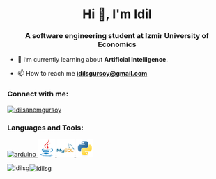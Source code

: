 <h1 align="center">Hi 👋, I'm Idil</h1>
<h3 align="center">A software engineering student at Izmir University of Economics</h3>

- 🌱 I’m currently learning about **Artificial Intelligence**.

- 📫 How to reach me **idilsgursoy@gmail.com**

<h3 align="left">Connect with me:</h3>
<p align="left">
<a href="https://linkedin.com/in/idilsanemgursoy" target="blank"><img align="center" src="https://raw.githubusercontent.com/rahuldkjain/github-profile-readme-generator/master/src/images/icons/Social/linked-in-alt.svg" alt="idilsanemgursoy" height="30" width="40" /></a>
</p>

<h3 align="left">Languages and Tools:</h3>
<p align="left"> 
  <a href="https://www.arduino.cc/" target="_blank" rel="noreferrer"> <img src="https://cdn.worldvectorlogo.com/logos/arduino-1.svg" alt="arduino" width="40" height="40"/> </a> 
  <a href="https://www.java.com" target="_blank" rel="noreferrer"> <img src="https://raw.githubusercontent.com/devicons/devicon/master/icons/java/java-original.svg" alt="java" width="40" height="40"/> </a> 
  <a href="https://www.mysql.com/" target="_blank" rel="noreferrer"> <img src="https://raw.githubusercontent.com/devicons/devicon/master/icons/mysql/mysql-original-wordmark.svg" alt="mysql" width="40" height="40"/> </a> 
  <a href="https://www.python.org" target="_blank" rel="noreferrer"> <img src="https://raw.githubusercontent.com/devicons/devicon/master/icons/python/python-original.svg" alt="python" width="40" height="40"/> </a> 
</p>

<p><img align="left" src="https://github-readme-stats.vercel.app/api/top-langs?username=idilsg&show_icons=true&locale=en&layout=compact" alt="idilsg" /></p>

<p><img align="center" src="https://github-readme-streak-stats.herokuapp.com/?user=idilsg&" alt="idilsg" /></p>
